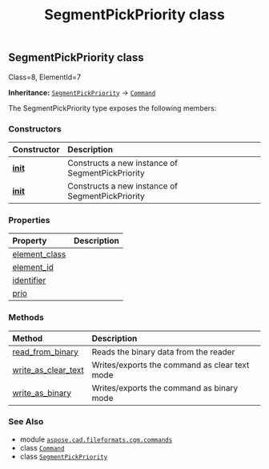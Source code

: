 ﻿---
title: SegmentPickPriority class
second_title: Aspose.CAD for Python via .NET API References
description: 
type: docs
weight: 1570
url: /python-net/aspose.cad.fileformats.cgm.commands/segmentpickpriority/
is_root: false
---

## SegmentPickPriority class

Class=8, ElementId=7



**Inheritance:** [`SegmentPickPriority`](/cad/python-net/aspose.cad.fileformats.cgm.commands/segmentpickpriority) → 
[`Command`](/cad/python-net/aspose.cad.fileformats.cgm.commands/command)



The SegmentPickPriority type exposes the following members:

### Constructors
| Constructor | Description |
| :- | :- |
| [__init__](/cad/python-net/aspose.cad.fileformats.cgm.commands/segmentpickpriority/__init__/#aspose.cad.fileformats.cgm.CgmFile) | Constructs a new instance of SegmentPickPriority |
| [__init__](/cad/python-net/aspose.cad.fileformats.cgm.commands/segmentpickpriority/__init__/#aspose.cad.fileformats.cgm.CgmFile-int-int) | Constructs a new instance of SegmentPickPriority |


### Properties
| Property | Description |
| :- | :- |
| [element_class](/cad/python-net/aspose.cad.fileformats.cgm.commands/segmentpickpriority/element_class) |  |
| [element_id](/cad/python-net/aspose.cad.fileformats.cgm.commands/segmentpickpriority/element_id) |  |
| [identifier](/cad/python-net/aspose.cad.fileformats.cgm.commands/segmentpickpriority/identifier) |  |
| [prio](/cad/python-net/aspose.cad.fileformats.cgm.commands/segmentpickpriority/prio) |  |


### Methods
| Method | Description |
| :- | :- |
| [read_from_binary](/cad/python-net/aspose.cad.fileformats.cgm.commands/segmentpickpriority/read_from_binary/#aspose.cad.fileformats.cgm.IBinaryReader) | Reads the binary data from the reader |
| [write_as_clear_text](/cad/python-net/aspose.cad.fileformats.cgm.commands/segmentpickpriority/write_as_clear_text/#aspose.cad.fileformats.cgm.IClearTextWriter) | Writes/exports the command as clear text mode |
| [write_as_binary](/cad/python-net/aspose.cad.fileformats.cgm.commands/segmentpickpriority/write_as_binary/#aspose.cad.fileformats.cgm.IBinaryWriter) | Writes/exports the command as binary mode |



### See Also
* module [`aspose.cad.fileformats.cgm.commands`](..)
* class [`Command`](/cad/python-net/aspose.cad.fileformats.cgm.commands/command)
* class [`SegmentPickPriority`](/cad/python-net/aspose.cad.fileformats.cgm.commands/segmentpickpriority)
